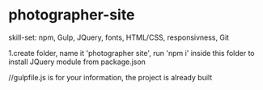 # photographer-site

skill-set: npm, Gulp, JQuery, fonts, HTML/CSS, responsivness, Git

1.create folder, name it 'photographer site', run 'npm i' inside this folder to install JQuery module from package.json

//gulpfile.js is for your information, the project is already built
